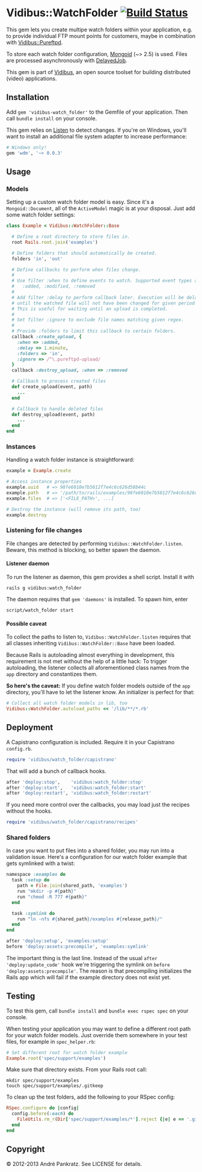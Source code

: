 # Vidibus::WatchFolder [![Build Status](https://travis-ci.org/vidibus/vidibus-watch_folder.png)](https://travis-ci.org/vidibus/vidibus-watch_folder)

This gem lets you create multipe watch folders within your application, e.g. to provide individual FTP mount points for customers, maybe in combination with [Vidibus::Pureftpd](https://github.com/vidibus/vidibus-pureftpd).

To store each watch folder configuration, [Mongoid](http://mongoid.org/en/mongoid/index.html) (~> 2.5) is used. Files are processed asynchronously with [DelayedJob](https://github.com/collectiveidea/delayed_job).

This gem is part of [Vidibus](http://vidibus.org), an open source toolset for building distributed (video) applications.


## Installation

Add `gem 'vidibus-watch_folder'` to the Gemfile of your application. Then call `bundle install` on your console.

This gem relies on [Listen](https://github.com/guard/listen) to detect changes. If you're on Windows, you'll want to install an additional file system adapter to increase performance:

```ruby
# Windows only!
gem 'wdm', '~> 0.0.3'
```


## Usage

### Models

Setting up a custom watch folder model is easy. Since it's a `Mongoid::Document`, all of the `ActiveModel` magic is at your disposal. Just add some watch folder settings:

```ruby
class Example < Vidibus::WatchFolder::Base

  # Define a root directory to store files in.
  root Rails.root.join('examples')

  # Define folders that should automatically be created.
  folders 'in', 'out'

  # Define callbacks to perform when files change.
  #
  # Use filter :when to define events to watch. Supported event types are:
  #   :added, :modified, :removed
  #
  # Add filter :delay to perform callback later. Execution will be delayed
  # until the watched file will not have been changed for given period of time.
  # This is useful for waiting until an upload is completed.
  #
  # Set filter :ignore to exclude file names matching given regex.
  #
  # Provide :folders to limit this callback to certain folders.
  callback :create_upload, {
    :when => :added,
    :delay => 1.minute,
    :folders => 'in',
    :ignore => /^\.pureftpd-upload/
  }
  callback :destroy_upload, :when => :removed

  # Callback to process created files
  def create_upload(event, path)
    ...
  end

  # Callback to handle deleted files
  def destroy_upload(event, path)
    ...
  end
end
```


### Instances

Handling a watch folder instance is straightforward:

```ruby
example = Example.create

# Access instance properties
example.uuid   # => 98fe6010e7b5012f7e4c6c626d58b44c
example.path   # => '/path/to/rails/examples/98fe6010e7b5012f7e4c6c626d58b44c/'
example.files  # => ['<FILE_PATH>', ...]

# Destroy the instance (will remove its path, too)
example.destroy
```


### Listening for file changes

File changes are detected by performing `Vidibus::WatchFolder.listen`. Beware, this method is blocking, so better spawn the daemon.


#### Listener daemon

To run the listener as daemon, this gem provides a shell script. Install it with

```
rails g vidibus:watch_folder
```

The daemon requires that `gem 'daemons'` is installed. To spawn him, enter

```
script/watch_folder start
```

#### Possible caveat

To collect the paths to listen to, `Vidibus::WatchFolder.listen` requires that all classes inheriting `Vidibus::WatchFolder::Base` have been loaded.

Because Rails is autoloading almost everything in development, this requirement is not met without the help of a little hack: To trigger autoloading, the listener collects all aforementioned class names from the `app` directory and constantizes them.

**So here's the caveat:** If you define watch folder models outside of the `app` directory, you'll have to let the listener know. An initializer is perfect for that:

```ruby
# Collect all watch folder models in lib, too
Vidibus::WatchFolder.autoload_paths << '/lib/**/*.rb'
```


## Deployment

A Capistrano configuration is included. Require it in your Capistrano `config.rb`.

```ruby
require 'vidibus/watch_folder/capistrano'
```

That will add a bunch of callback hooks.

```ruby
after 'deploy:stop',    'vidibus:watch_folder:stop'
after 'deploy:start',   'vidibus:watch_folder:start'
after 'deploy:restart', 'vidibus:watch_folder:restart'
```

If you need more control over the callbacks, you may load just the recipes without the hooks.

```ruby
require 'vidibus/watch_folder/capistrano/recipes'
```

### Shared folders

In case you want to put files into a shared folder, you may run into a validation issue. Here's a configuration for our watch folder example that gets symlinked with a twist:

```ruby
namespace :examples do
  task :setup do
    path = File.join(shared_path, 'examples')
    run "mkdir -p #{path}"
    run "chmod -R 777 #{path}"
  end

  task :symlink do
    run "ln -nfs #{shared_path}/examples #{release_path}/"
  end
end

after 'deploy:setup', 'examples:setup'
before 'deploy:assets:precompile', 'examples:symlink'
```

The important thing is the last line. Instead of the usual `after 'deploy:update_code'` hook we're triggering the symlink on `before 'deploy:assets:precompile'`. The reason is that precompiling initializes the Rails app which will fail if the example directory does not exist yet.


## Testing

To test this gem, call `bundle install` and `bundle exec rspec spec` on your console.

When testing your application you may want to define a different root path for your watch folder models. Just override them somewhere in your test files, for example in `spec_helper.rb`:

```ruby
# Set different root for watch folder example
Example.root('spec/support/examples')
```

Make sure that directory exists. From your Rails root call:

```
mkdir spec/support/examples
touch spec/support/examples/.gitkeep
```

To clean up the test folders, add the following to your RSpec config:

```ruby
RSpec.configure do |config|
  config.before(:each) do
    FileUtils.rm_r(Dir['spec/support/examples/*'].reject {|e| e == '.gitkeep'})
  end
end
```


## Copyright

&copy; 2012-2013 André Pankratz. See LICENSE for details.
